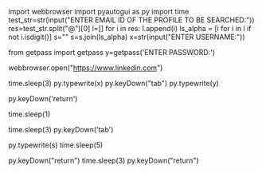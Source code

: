 import webbrowser
import pyautogui as py
import time
test_str=str(input("ENTER EMAIL ID OF THE PROFILE TO BE SEARCHED:"))
res=test_str.split("@")[0]
l=[]
for i in res:
    l.append(i)
ls_alpha = [i for i in l if not i.isdigit()]
s=""
s=s.join(ls_alpha)
x=str(input("ENTER USERNAME:"))

from getpass import getpass
y=getpass('ENTER PASSWORD:')

webbrowser.open("https://www.linkedin.com")

time.sleep(3)
py.typewrite(x)
py.keyDown("tab")
py.typewrite(y)

py.keyDown('return')


time.sleep(1)

time.sleep(3)
py.keyDown('tab')

py.typewrite(s)
time.sleep(5)

py.keyDown("return")
time.sleep(3)
py.keyDown("return")
